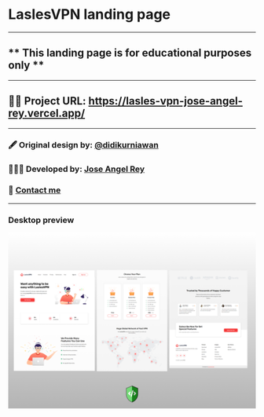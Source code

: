 # LaslesVPN landing page
---
## ***\* This landing page is for educational purposes only \*\***
---
## 🚀🚀 Project URL: https://lasles-vpn-jose-angel-rey.vercel.app/
---
### 🖋 Original design by: [@didikurniawan](http://twitter.com/didiikurniawann)

### 👨🏼‍💻 Developed by: [Jose Angel Rey](https://github.com/Jose-Angel-Rey)

### 📧 [Contact me](mailto:dev.joseangel.rey@gmail.com)
---
### Desktop preview
![Desktop design](/preview/desktop-preview.png)

